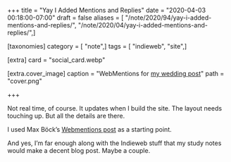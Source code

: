 +++
title = "Yay I Added Mentions and Replies"
date = "2020-04-03 00:18:00-07:00"
draft = false
aliases = [ "/note/2020/94/yay-i-added-mentions-and-replies/", "/note/2020/04/yay-i-added-mentions-and-replies/",]

[taxonomies]
category = [ "note",]
tags = [ "indieweb", "site",]

[extra]
card = "social_card.webp"

[extra.cover_image]
caption = "WebMentions for [my wedding post](/2020/03/20/got-married-yesterday/index.html)"
path = "cover.png"

+++

Not real time, of course. It updates when I build the site. The layout
needs touching up. But all the details are there.

I used Max Böck’s [Webmentions
post](https://mxb.dev/blog/using-webmentions-on-static-sites/#webmentions)
as a starting point.

And yes, I’m far enough along with the Indieweb stuff that my study
notes would make a decent blog post. Maybe a couple.